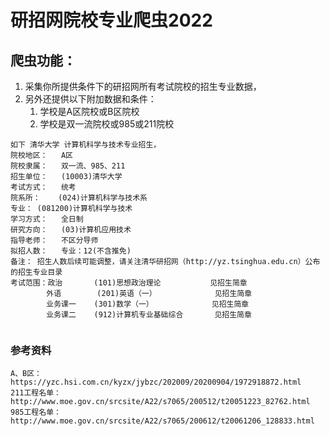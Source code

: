 # 研招网院校专业爬虫2022

## 爬虫功能：
1. 采集你所提供条件下的研招网所有考试院校的招生专业数据，
2. 另外还提供以下附加数据和条件：
    1. 学校是A区院校或B区院校
    2. 学校是双一流院校或985或211院校

```text
如下 清华大学 计算机科学与技术专业招生，
院校地区：   A区
院校隶属：   双一流、985、211 
招生单位：	(10003)清华大学	
考试方式：	统考
院系所：	(024)计算机科学与技术系	
专业：	(081200)计算机科学与技术
学习方式：	全日制	
研究方向：	(03)计算机应用技术
指导老师：	不区分导师	
拟招人数：	专业：12(不含推免)
备注：	招生人数后续可能调整，请关注清华研招网（http://yz.tsinghua.edu.cn）公布的招生专业目录
考试范围：政治	      (101)思想政治理论           见招生简章
        外语	      (201)英语（一）             见招生简章
        业务课一    (301)数学（一）             见招生简章
        业务课二    (912)计算机专业基础综合       见招生简章     


```




### 参考资料

```text
A、B区：https://yzc.hsi.com.cn/kyzx/jybzc/202009/20200904/1972918872.html
211工程名单：http://www.moe.gov.cn/srcsite/A22/s7065/200512/t20051223_82762.html
985工程名单：http://www.moe.gov.cn/srcsite/A22/s7065/200612/t20061206_128833.html
```


